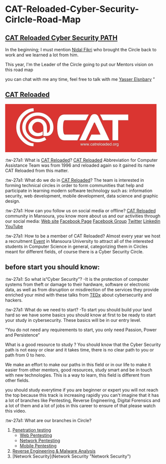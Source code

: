 # CAT-Reloaded-Cyber-Security-Cirlcle-Road-Map

## [CAT Reloaded Cyber Security PATH](https://docs.google.com/document/d/1LIJWZ2EpaT6O0yvQhLKKj-bmRkROYfRsJClZuNqkThk/edit?usp=sharing "CAT Reloaded Cyber Security PATH") 

   In the beginning; I must mention [Nidal Fikri](https://www.linkedin.com/in/nidal-fikri-776403125/ "Nidal Fikri") who brought the Circle back to work and we learned a lot from him.

This year, I'm the Leader of the Circle going to put our Mentors vision on this road map

you can chat with me any time, feel free to talk with me [Yasser Elsnbary](https://www.linkedin.com/in/yasser-elsnbary-475383159/ "Yasser Elsnbary") ”


## [CAT Reloaded](https://www.facebook.com/CATReloaded "CAT Reloaded")

![CAT Logo](img/icon.png)

:tw-27a1:  What is [CAT Reloaded](https://www.facebook.com/CATReloaded "CAT Reloaded")?
[CAT Reloaded](https://www.facebook.com/CATReloaded "CAT Reloaded") Abbreviation for Computer Assistance Team was from 1996 and reloaded again so it gained its name CAT Reloaded from this matter.

:tw-27a1:  What do we do in [CAT Reloaded](https://www.facebook.com/CATReloaded "CAT Reloaded")?
The team is interested in forming technical circles in order to form communities that help and participate in learning modern software technology such as: information security, web development, mobile development, data science and graphic design.

:tw-27a1:  How can you follow us on social media or offline?
[CAT Reloaded](https://www.facebook.com/CATReloaded "CAT Reloaded") community in Mansoura, you know more about us and our activities through our social media:
[Web site](http://catreloaded.org/ "Web site")
[Facebook Page](https://www.facebook.com/pg/CATReloaded "Facebook Page")
[Facebook Group](https://www.facebook.com/groups/catreloaded.team "Facebook Group")
[Twitter](https://twitter.com/CATReloaded "Twitter")
[Linkedin](https://www.linkedin.com/company/cat-reloaded/ "Linkedin")
[YouTube](https://www.youtube.com/user/C4TReloaded "YouTube")


:tw-27a1:  How to be a member of CAT Reloaded?
Almost every year we host a recruitment [Event](https://www.facebook.com/events/375956410319681/?active_tab=discussion "Event") in Mansoura University to attract all of the interested students in Computer Science in general, categorizing them in Circles meant for different fields, of course there is a Cyber Security Circle.



## before start you should know:

:tw-27a1:  So what is“Cyber Security”?
-It is the protection of computer systems from theft or damage to their hardware, software or electronic data, as well as from disruption or misdirection of the services they provide
 enriched your mind with these talks from [TEDx](https://www.ted.com/playlists/10/who_are_the_hackers "TEDx") about cybersecurity and hackers.

:tw-27a1:  What do we need to start?
 -To start you should build your land hard so we have some basics you should      know at first to be ready to start your study in cybersecurity. These basics will be in our entry level.

“You do not need any requirements to start, you only need Passion, Power and Persistence”

What is a good resource to study ?
You should know that the Cyber Security path is not easy or clear and it takes time, there is no clear path to you or path from 0 to hero.

We make an effort to make our paths in this field or in our life to make it easier from other mentors, good resources, study smart and be in touch with new technologies. This is a way to learn, this field is different from other fields.

you should study everytime if you are beginner or expert you will not reach the top because this track is increasing rapidly you can't imagine that it has a lot of branches like Pentesting, Reverse Engineering, Digital Forensics and a lot of them and a lot of jobs in this career to ensure of that please watch this video.

:tw-27a1:  What are our branches in Circle?
1. [Penetration testing](https://drive.google.com/drive/folders/1U_Y9-pp7f2pTT3NSWVnhFkztpVmEROuj?usp=sharing "Penetration testing")
	- [Web Pentesting](https://drive.google.com/file/d/1YlYBgkith2ycK8aqP2bv_a-S9YD6LANi/view?usp=sharing "Web Pentesting")
	- [Network Pentesting](https://drive.google.com/file/d/1OGCm2PHs0qX1NqmkeZFv9q-lo10fPbht/view?usp=sharing "Network Pentesting")
	- [Mobile Pentesting](https://drive.google.com/drive/folders/1UUk4SZIh_2iLQgzyrOlLkFFbWCrZOJ0t?usp=sharing "Mobile Pentesting") 
2. [Reverse Engineering & Malware Analysis](https://drive.google.com/file/d/1VmkBK89A4DXLkZq2FA-eVdoJx2C1KMeC/view?usp=sharing "Reverse Engineering & Malware Analysis")
3. [Network Security](Network Security "Network Security")
